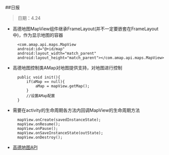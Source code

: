 ##日报
> 日期：4.24

* 高德地图MapView组件继承FrameLayout(并不一定要嵌套在FrameLayout中)，作为显示地图的容器
	
		<com.amap.api.maps.MapView
        android:id="@+id/map"
        android:layout_width="match_parent"
        android:layout_height="match_parent"></com.amap.api.maps.MapView> 
        
* 高德地图控制类AMap对地图提供支持，对地图进行控制
		
		public void init(){
			if(aMap == null){
				aMap = mapView.getMap();
			}
			//设置AMap配置
		}
* 需要在activity的生命周期各方法内回调MapView的生命周期方法

		mapView.onCreate(savedInstanceState);
		mapView.onResume();
		mapView.onPause();
		mapView.onSaveInstanceState(outState);
		mapView.onDestroy();
		
* [高德地图API](http://a.amap.com/lbs/static/unzip/Android_Map_Doc/index.html)